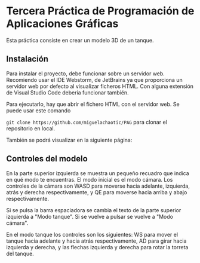 # Tercera Práctica de Programación de Aplicaciones Gráficas
Esta práctica consiste en crear un modelo 3D de un tanque.

## Instalación
Para instalar el proyecto, debe funcionar sobre un servidor web. Recomiendo usar el IDE Webstorm, de JetBrains ya que proporciona un servidor web por defecto al visualizar ficheros HTML. Con alguna extensión de Visual Studio Code debería funcionar también.

Para ejecutarlo, hay que abrir el fichero HTML con el servidor web.
Se puede usar este comando   

`git clone https://github.com/miguelachaotic/PAG` para clonar el repositorio en local.

También se podrá visualizar en la siguiente página: 

## Controles del modelo
En la parte superior izquierda se muestra un pequeño recuadro que indica en qué modo te encuentras. El modo inicial es el modo cámara.
Los controles de la cámara son WASD para moverse hacia adelante, izquierda, atrás y derecha respectivamente, y QE para moverse hacia arriba y abajo respectivamente.

Si se pulsa la barra espaciadora se cambia el texto de la parte superior izquierda a "Modo tanque". Si se vuelve a pulsar se vuelve a "Modo cámara".

En el modo tanque los controles son los siguientes: WS para mover el tanque hacia adelante y hacia atrás respectivamente, AD para girar hacia izquierda y derecha, y las flechas izquierda y derecha para rotar la torreta del tanque.

